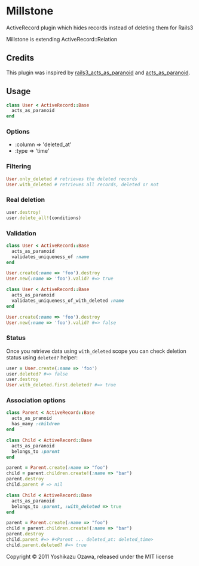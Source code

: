 # Millstone

ActiveRecord plugin which hides records instead of deleting them for Rails3

Millstone is extending ActiveRecord::Relation

## Credits

This plugin was inspired by [rails3_acts_as_paranoid](https://github.com/goncalossilva/rails3_acts_as_paranoid) and [acts_as_paranoid](http://github.com/technoweenie/acts_as_paranoid).

## Usage

```ruby
class User < ActiveRecord::Base
  acts_as_paranoid
end
```

### Options

- :column => 'deleted_at'
- :type => 'time'

### Filtering

```ruby
User.only_deleted # retrieves the deleted records
User.with_deleted # retrieves all records, deleted or not
```

### Real deletion

```ruby
user.destroy!
user.delete_all!(conditions)
```

### Validation

```ruby
class User < ActiveRecord::Base
  acts_as_paranoid
  validates_uniqueness_of :name
end

User.create(:name => 'foo').destroy
User.new(:name => 'foo').valid? #=> true
```

```ruby
class User < ActiveRecord::Base
  acts_as_paranoid
  validates_uniqueness_of_with_deleted :name
end

User.create(:name => 'foo').destroy
User.new(:name => 'foo').valid? #=> false
```

### Status
Once you retrieve data using `with_deleted` scope you can check deletion status using `deleted?` helper:

```ruby
user = User.create(:name => 'foo')
user.deleted? #=> false
user.destroy
User.with_deleted.first.deleted? #=> true
```

### Association options

```ruby
class Parent < ActiveRecord::Base
  acts_as_pranoid
  has_many :children
end

class Child < ActiveRecord::Base
  acts_as_paranoid
  belongs_to :parent
end

parent = Parent.create(:name => "foo")
child = parent.children.create!(:name => "bar")
parent.destroy
child.parent # => nil
```

```ruby
class Child < ActiveRecord::Base
  acts_as_paranoid
  belongs_to :parent, :with_deleted => true
end

parent = Parent.create(:name => "foo")
child = parent.children.create!(:name => "bar")
parent.destroy
child.parent #=> #<Parent ... deleted_at: deleted_time>
child.parent.deleted? #=> true
```

Copyright © 2011 Yoshikazu Ozawa, released under the MIT license
